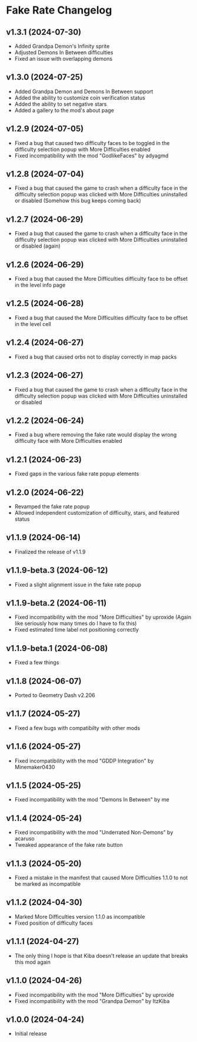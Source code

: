 # Fake Rate Changelog
## v1.3.1 (2024-07-30)
- Added Grandpa Demon's Infinity sprite
- Adjusted Demons In Between difficulties
- Fixed an issue with overlapping demons

## v1.3.0 (2024-07-25)
- Added Grandpa Demon and Demons In Between support
- Added the ability to customize coin verification status
- Added the ability to set negative stars
- Added a gallery to the mod's about page

## v1.2.9 (2024-07-05)
- Fixed a bug that caused two difficulty faces to be toggled in the difficulty selection popup with More Difficulties enabled
- Fixed incompatibility with the mod "GodlikeFaces" by adyagmd

## v1.2.8 (2024-07-04)
- Fixed a bug that caused the game to crash when a difficulty face in the difficulty selection popup was clicked with More Difficulties uninstalled or disabled (Somehow this bug keeps coming back)

## v1.2.7 (2024-06-29)
- Fixed a bug that caused the game to crash when a difficulty face in the difficulty selection popup was clicked with More Difficulties uninstalled or disabled (again)

## v1.2.6 (2024-06-29)
- Fixed a bug that caused the More Difficulties difficulty face to be offset in the level info page

## v1.2.5 (2024-06-28)
- Fixed a bug that caused the More Difficulties difficulty face to be offset in the level cell

## v1.2.4 (2024-06-27)
- Fixed a bug that caused orbs not to display correctly in map packs

## v1.2.3 (2024-06-27)
- Fixed a bug that caused the game to crash when a difficulty face in the difficulty selection popup was clicked with More Difficulties uninstalled or disabled

## v1.2.2 (2024-06-24)
- Fixed a bug where removing the fake rate would display the wrong difficulty face with More Difficulties enabled

## v1.2.1 (2024-06-23)
- Fixed gaps in the various fake rate popup elements

## v1.2.0 (2024-06-22)
- Revamped the fake rate popup
- Allowed independent customization of difficulty, stars, and featured status

## v1.1.9 (2024-06-14)
- Finalized the release of v1.1.9

## v1.1.9-beta.3 (2024-06-12)
- Fixed a slight alignment issue in the fake rate popup

## v1.1.9-beta.2 (2024-06-11)
- Fixed incompatibility with the mod "More Difficulties" by uproxide (Again like seriously how many times do I have to fix this)
- Fixed estimated time label not positioning correctly

## v1.1.9-beta.1 (2024-06-08)
- Fixed a few things

## v1.1.8 (2024-06-07)
- Ported to Geometry Dash v2.206

## v1.1.7 (2024-05-27)
- Fixed a few bugs with compatibilty with other mods

## v1.1.6 (2024-05-27)
- Fixed incompatibility with the mod "GDDP Integration" by Minemaker0430

## v1.1.5 (2024-05-25)
- Fixed incompatibility with the mod "Demons In Between" by me

## v1.1.4 (2024-05-24)
- Fixed incompatibility with the mod "Underrated Non-Demons" by acaruso
- Tweaked appearance of the fake rate button

## v1.1.3 (2024-05-20)
- Fixed a mistake in the manifest that caused More Difficulties 1.1.0 to not be marked as incompatible

## v1.1.2 (2024-04-30)
- Marked More Difficulties version 1.1.0 as incompatible
- Fixed position of difficulty faces

## v1.1.1 (2024-04-27)
- The only thing I hope is that Kiba doesn't release an update that breaks this mod again

## v1.1.0 (2024-04-26)
- Fixed incompatibility with the mod "More Difficulties" by uproxide
- Fixed incompatibility with the mod "Grandpa Demon" by ItzKiba

## v1.0.0 (2024-04-24)
- Initial release
